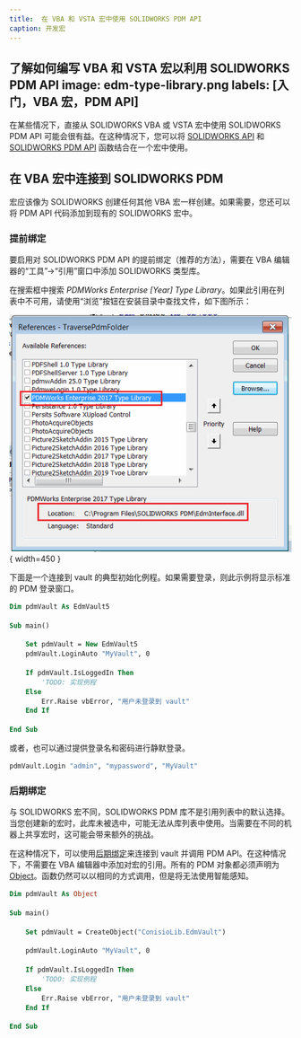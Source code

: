 ```yaml
---
title:  在 VBA 和 VSTA 宏中使用 SOLIDWORKS PDM API
caption: 开发宏
---
```

 了解如何编写 VBA 和 VSTA 宏以利用 SOLIDWORKS PDM API
image: edm-type-library.png
labels: [入门，VBA 宏，PDM API]
---

在某些情况下，直接从 SOLIDWORKS VBA 或 VSTA 宏中使用 SOLIDWORKS PDM API 可能会很有益。在这种情况下，您可以将 [SOLIDWORKS API](/docs/codestack/solidworks-api/) 和 [SOLIDWORKS PDM API](/docs/codestack/solidworks-pdm-api/) 函数结合在一个宏中使用。

## 在 VBA 宏中连接到 SOLIDWORKS PDM

宏应该像为 SOLIDWORKS 创建任何其他 VBA 宏一样创建。如果需要，您还可以将 PDM API 代码添加到现有的 SOLIDWORKS 宏中。

### 提前绑定

要启用对 SOLIDWORKS PDM API 的提前绑定（推荐的方法），需要在 VBA 编辑器的“工具”->“引用”窗口中添加 SOLIDWORKS 类型库。

在搜索框中搜索 *PDMWorks Enterprise [Year] Type Library*。如果此引用在列表中不可用，请使用“浏览”按钮在安装目录中查找文件，如下图所示：

![将 SOLIDWORKS PDM 类型库添加到宏引用](edm-type-library.png){ width=450 }

下面是一个连接到 vault 的典型初始化例程。如果需要登录，则此示例将显示标准的 PDM 登录窗口。

``` vb
Dim pdmVault As EdmVault5

Sub main()

    Set pdmVault = New EdmVault5
    pdmVault.LoginAuto "MyVault", 0
    
    If pdmVault.IsLoggedIn Then
        'TODO: 实现例程            
    Else
        Err.Raise vbError, "用户未登录到 vault"
    End If
    
End Sub
```

或者，也可以通过提供登录名和密码进行静默登录。

``` vb
pdmVault.Login "admin", "mypassword", "MyVault"
```

### 后期绑定

与 SOLIDWORKS 宏不同，SOLIDWORKS PDM 库不是引用列表中的默认选择。当您创建新的宏时，此库未被选中，可能无法从库列表中使用。当需要在不同的机器上共享宏时，这可能会带来额外的挑战。

在这种情况下，可以使用[后期绑定](/docs/codestack/visual-basic/variables/declaration/#early-binding-and-late-binding)来连接到 vault 并调用 PDM API。在这种情况下，不需要在 VBA 编辑器中添加对宏的引用。所有的 PDM 对象都必须声明为 [Object](/docs/codestack/visual-basic/variables/standard-types#object)。函数仍然可以以相同的方式调用，但是将无法使用智能感知。

``` vb
Dim pdmVault As Object

Sub main()

    Set pdmVault = CreateObject("ConisioLib.EdmVault")

    pdmVault.LoginAuto "MyVault", 0
    
    If pdmVault.IsLoggedIn Then
        'TODO: 实现例程            
    Else
        Err.Raise vbError, "用户未登录到 vault"
    End If
    
End Sub
```
